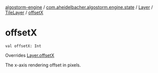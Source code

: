 [algostorm-engine](../../../index.md) / [com.aheidelbacher.algostorm.engine.state](../../index.md) / [Layer](../index.md) / [TileLayer](index.md) / [offsetX](.)

# offsetX

`val offsetX: Int`

Overrides [Layer.offsetX](../offset-x.md)

The x-axis rendering offset in pixels.

